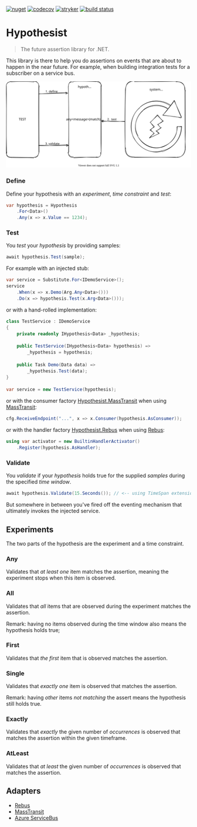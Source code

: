 [![nuget](https://img.shields.io/nuget/v/Hypothesist.svg)](https://www.nuget.org/packages/Hypothesist/)
[![codecov](https://codecov.io/gh/riezebosch/hypothesist/branch/main/graph/badge.svg)](https://codecov.io/gh/riezebosch/hypothesist)
[![stryker](https://img.shields.io/endpoint?style=flat&label=stryker&url=https%3A%2F%2Fbadge-api.stryker-mutator.io%2Fgithub.com%2Friezebosch%2Fhypothesist%2Fmain)](https://dashboard.stryker-mutator.io/reports/github.com/riezebosch/hypothesist/main)
[![build status](https://ci.appveyor.com/api/projects/status/21ssw4pgaxpcppp2/branch/main?svg=true)](https://ci.appveyor.com/project/riezebosch/hypothesist)

# Hypothesist

> The future assertion library for .NET.

This library is there to help you do assertions on events that are about to happen in the near future.
For example, when building integration tests for a subscriber on a service bus.

![schema](docs/img/hypothesize.svg)

### Define

Define your hypothesis with an _experiment_, _time constraint_ and _test_:

```c#
var hypothesis = Hypothesis
    .For<Data>()
    .Any(x => x.Value == 1234);
```

### Test

You _test_ your _hypothesis_ by providing samples:

```c#
await hypothesis.Test(sample);
```

For example with an injected stub:

```c#
var service = Substitute.For<IDemoService>();
service
    .When(x => x.Demo(Arg.Any<Data>()))
    .Do(x => hypothesis.Test(x.Arg<Data>()));
```

or with a hand-rolled implementation:

```c#
class TestService : IDemoService
{
    private readonly IHypothesis<Data> _hypothesis;

    public TestService(IHypothesis<Data> hypothesis) => 
        _hypothesis = hypothesis;

    public Task Demo(Data data) =>
        _hypothesis.Test(data);
}

var service = new TestService(hypothesis);
```

or with the consumer factory [Hypothesist.MassTransit](MassTransit) when using [MassTransit](https://masstransit-project.com):

```c#
cfg.ReceiveEndpoint("...", x => x.Consumer(hypothesis.AsConsumer));
```

or with the handler factory [Hypothesist.Rebus](Rebus) when using [Rebus](https://github.com/rebus-org/):

```c#
using var activator = new BuiltinHandlerActivator()
    .Register(hypothesis.AsHandler);
```

### Validate

You _validate_ if your _hypothesis_ holds true for the supplied _samples_ during the specified _time window_.

```c#
await hypothesis.Validate(15.Seconds()); // <-- using TimeSpan extension from FluentAssertions
```

But somewhere in between you've fired off the eventing mechanism that ultimately invokes the injected service.

## Experiments

The two parts of the hypothesis are the experiment and a time constraint.

### Any

Validates that _at least one_ item matches the assertion, meaning the experiment stops when this item is observed.

### All

Validates that _all_ items that are observed during the experiment matches the assertion.

Remark: having no items observed during the time window also means the hypothesis holds true;

### First

Validates that _the first_ item that is observed matches the assertion.

### Single

Validates that _exactly one_ item is observed that matches the assertion.

Remark: having _other_ items _not matching_ the assert means the hypothesis still holds true.

### Exactly

Validates that _exactly_ the given number of _occurrences_ is observed that matches the assertion within the given timeframe.

### AtLeast

Validates that _at least_ the given number of _occurrences_ is observed that matches the assertion.

## Adapters

* [Rebus](Rebus)
* [MassTransit](MassTransit)
* [Azure ServiceBus](ServiceBus)